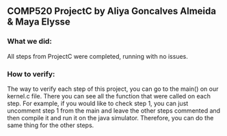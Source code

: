 ## COMP520 ProjectC by Aliya Goncalves Almeida & Maya Elysse

### What we did:
All steps from ProjectC were completed, running with no issues.

### How to verify:
The way to verify each step of this project, you can go to the main() on our kernel.c file.
There you can see all the function that were called on each step.
For example, if you would like to check step 1, you can just uncomment step 1 from the main
and leave the other steps commented and then compile it and run it on the java simulator.
Therefore, you can do the same thing for the other steps.
